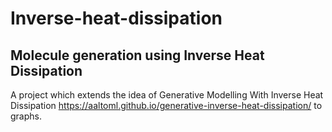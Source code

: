 # Inverse-heat-dissipation

## Molecule generation using Inverse Heat Dissipation

A project which extends the idea of Generative Modelling With Inverse Heat Dissipation https://aaltoml.github.io/generative-inverse-heat-dissipation/ to graphs.
